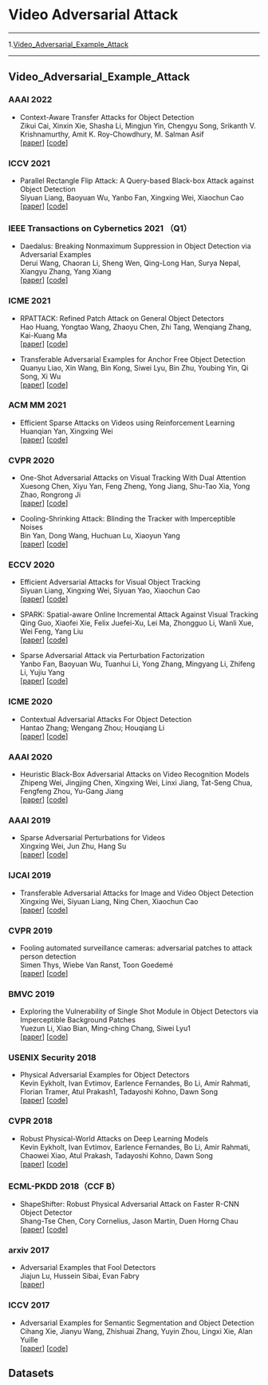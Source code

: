 

# Video Adversarial Attack
----
1.[Video_Adversarial_Example_Attack](#jump1)   


---
## <span id="jump1">Video_Adversarial_Example_Attack</span>

### AAAI 2022

+ Context-Aware Transfer Attacks for Object Detection  
Zikui Cai, Xinxin Xie, Shasha Li, Mingjun Yin, Chengyu Song, Srikanth V. Krishnamurthy, Amit K. Roy-Chowdhury, M. Salman Asif  
[[paper](https://arxiv.org/pdf/2112.03223.pdf)] [[code]()]  

### ICCV 2021

+ Parallel Rectangle Flip Attack: A Query-based Black-box Attack against Object Detection  
Siyuan Liang, Baoyuan Wu, Yanbo Fan, Xingxing Wei, Xiaochun Cao  
[[paper](https://arxiv.org/pdf/2201.08970.pdf)] [[code](https://github.com/LiangSiyuan21/Parallel-Rectangle-Flip-Attack-A-Query-based-Black-box-Attack-against-Object-Detection)]  

### IEEE Transactions on Cybernetics 2021 （Q1）

+ Daedalus: Breaking Nonmaximum Suppression in Object Detection via Adversarial Examples  
Derui Wang, Chaoran Li, Sheng Wen, Qing-Long Han, Surya Nepal, Xiangyu Zhang, Yang Xiang  
[[paper](https://ieeexplore.ieee.org/stamp/stamp.jsp?tp=&arnumber=9313033)] [[code](https://github.com/NeuralSec/Daedalus-attack)]  

### ICME 2021

+ RPATTACK: Refined Patch Attack on General Object Detectors  
Hao Huang, Yongtao Wang, Zhaoyu Chen, Zhi Tang, Wenqiang Zhang, Kai-Kuang Ma  
[[paper](https://arxiv.org/pdf/2103.12469.pdf)] [[code](https://github.com/VDIGPKU/RPAttack)]  

+ Transferable Adversarial Examples for Anchor Free Object Detection  
Quanyu Liao, Xin Wang, Bin Kong, Siwei Lyu, Bin Zhu, Youbing Yin, Qi Song, Xi Wu  
[[paper](https://arxiv.org/pdf/2106.01618.pdf)] [[code](https://github.com/VDIGPKU/RPAttack)] 

### ACM MM 2021

+ Efficient Sparse Attacks on Videos using Reinforcement Learning  
Huanqian Yan, Xingxing Wei  
[[paper](https://dl.acm.org/doi/pdf/10.1145/3474085.3475395)] [[code](https://github.com/FenHua/EARL)]

### CVPR 2020

+ One-Shot Adversarial Attacks on Visual Tracking With Dual Attention  
Xuesong Chen, Xiyu Yan, Feng Zheng, Yong Jiang, Shu-Tao Xia, Yong Zhao, Rongrong Ji  
[[paper](https://openaccess.thecvf.com/content_CVPR_2020/papers/Chen_One-Shot_Adversarial_Attacks_on_Visual_Tracking_With_Dual_Attention_CVPR_2020_paper.pdf)] [[code](https://github.com/LiangSiyuan21/Parallel-Rectangle-Flip-Attack-A-Query-based-Black-box-Attack-against-Object-Detection)]  

+ Cooling-Shrinking Attack: Blinding the Tracker with Imperceptible Noises    
Bin Yan, Dong Wang, Huchuan Lu, Xiaoyun Yang  
[[paper](https://arxiv.org/pdf/2003.09595.pdf)] [[code](https://github.com/MasterBin-IIAU/CSA)]  

### ECCV 2020

+ Efficient Adversarial Attacks for Visual Object Tracking  
Siyuan Liang, Xingxing Wei, Siyuan Yao, Xiaochun Cao  
[[paper](https://arxiv.org/pdf/2008.00217.pdf)] [[code](https://github.com/LiangSiyuan21/Parallel-Rectangle-Flip-Attack-A-Query-based-Black-box-Attack-against-Object-Detection)]  

+ SPARK: Spatial-aware Online Incremental Attack Against Visual Tracking    
Qing Guo, Xiaofei Xie, Felix Juefei-Xu, Lei Ma, Zhongguo Li, Wanli Xue, Wei Feng, Yang Liu  
[[paper](https://arxiv.org/pdf/1910.08681v4.pdf)] [[code](https://github.com/tsingqguo/AttackTracker)]  

+ Sparse Adversarial Attack via Perturbation Factorization  
Yanbo Fan, Baoyuan Wu, Tuanhui Li, Yong Zhang, Mingyang Li, Zhifeng Li, Yujiu Yang  
[[paper](https://www.ecva.net/papers/eccv_2020/papers_ECCV/papers/123670035.pdf)] [[code](https://github.com/wubaoyuan/Sparse-Adversarial-Attack)]  

### ICME 2020

+ Contextual Adversarial Attacks For Object Detection  
Hantao Zhang; Wengang Zhou; Houqiang Li  
[[paper](https://ieeexplore.ieee.org/stamp/stamp.jsp?arnumber=9102805)] [[code](https://github.com/VDIGPKU/RPAttack)]  

### AAAI 2020

+ Heuristic Black-Box Adversarial Attacks on Video Recognition Models  
Zhipeng Wei, Jingjing Chen, Xingxing Wei, Linxi Jiang, Tat-Seng Chua, Fengfeng Zhou, Yu-Gang Jiang  
[[paper](https://arxiv.org/pdf/1911.09449.pdf)] [[code](https://github.com/zhipeng-wei/Heuristic_black_box_adversarial_attack_on_video_recognition_models)]

### AAAI 2019

+ Sparse Adversarial Perturbations for Videos  
Xingxing Wei, Jun Zhu, Hang Su  
[[paper](https://arxiv.org/pdf/2203.06616.pdf)] [[code](https://github.com/yanhui002/video_adv)]

### IJCAI 2019

+ Transferable Adversarial Attacks for Image and Video Object Detection  
Xingxing Wei, Siyuan Liang, Ning Chen, Xiaochun Cao  
[[paper](https://arxiv.org/pdf/1811.12641.pdf)] [[code](https://github.com/yanhui002/UEA)]

### CVPR 2019

+ Fooling automated surveillance cameras: adversarial patches to attack person detection  
Simen Thys, Wiebe Van Ranst, Toon Goedemé  
[[paper](https://arxiv.org/pdf/1904.08653.pdf)] [[code](https://gitlab.com/EAVISE/adversarial-yolo)]  

### BMVC 2019

+ Exploring the Vulnerability of Single Shot Module in Object Detectors via Imperceptible Background Patches  
Yuezun Li, Xiao Bian, Ming-ching Chang, Siwei Lyu1  
[[paper](https://cse.buffalo.edu/~siweilyu/papers/bmvc19.pdf)] [[code](https://gitlab.com/EAVISE/adversarial-yolo)]  

### USENIX Security 2018

+ Physical Adversarial Examples for Object Detectors  
Kevin Eykholt, Ivan Evtimov, Earlence Fernandes, Bo Li, Amir Rahmati, Florian Tramer, Atul Prakash1, Tadayoshi Kohno, Dawn Song  
[[paper](https://arxiv.org/pdf/1807.07769.pdf)] [[code](https://gitlab.com/EAVISE/adversarial-yolo)]

### CVPR 2018

+ Robust Physical-World Attacks on Deep Learning Models  
Kevin Eykholt, Ivan Evtimov, Earlence Fernandes, Bo Li, Amir Rahmati, Chaowei Xiao, Atul Prakash, Tadayoshi Kohno, Dawn Song  
[[paper](hhttps://arxiv.org/pdf/1707.08945.pdf)] [[code](https://gitlab.com/EAVISE/adversarial-yolo)]  

### ECML-PKDD 2018（CCF B）

+ ShapeShifter: Robust Physical Adversarial Attack on Faster R-CNN Object Detector  
Shang-Tse Chen, Cory Cornelius, Jason Martin, Duen Horng Chau  
[[paper](https://arxiv.org/pdf/1804.05810.pdf)] [[code](https://github.com/shangtse/robust-physical-attack)]  

### arxiv 2017

+ Adversarial Examples that Fool Detectors  
Jiajun Lu, Hussein Sibai, Evan Fabry  
[[paper](https://arxiv.org/pdf/1712.02494.pdf)] 

### ICCV 2017

+ Adversarial Examples for Semantic Segmentation and Object Detection  
Cihang Xie, Jianyu Wang, Zhishuai Zhang, Yuyin Zhou, Lingxi Xie, Alan Yuille  
[[paper](https://arxiv.org/pdf/1703.08603.pdf)] [[code](https://github.com/cihangxie/DAG)]

## Datasets


